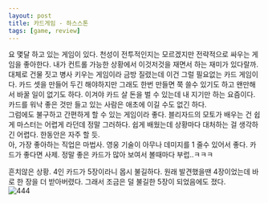 ```yaml
---
layout: post
title: 카드게임 - 하스스톤 
tags: [game, review]
---
```

요 몇달 하고 있는 게임이 있다. 천성이 전투적인지는 모르겠지만 전략적으로 싸우는 게임을 좋아한다. 내가 컨트롤 가능한 상황에서 이것저것을 재면서 하는 재미가 있다랄까. 대체로 건물 짓고 병사 키우는 게임이라 금방 질렸는데 이건 그럴 필요없는 카드 게임이다. 카드 셋을 만들어 두긴 해야하지만 그래도 한번 만들면 쭉 쓸수 있기도 하고 왠만해서 바꿀 일이 없기도 하다. 이겨야 카드 살 돈을 벌 수 있는데 내 지기만 하는 요즘이다. 카드를 워낙 좋은 것만 들고 있는 사람은 애초에 이길 수도 없긴 하다.     
그럼에도 불구하고 간편하게 할 수 있는 게임이라 좋다. 블리자드의 모토가 배우는 건 쉽게 마스터는 어렵게 라던데 정말 그러하다. 쉽게 배웠는데 상황마다 대처하는 걸 생각하긴 어렵다. 한동안은 자주 할 듯.   
아, 가장 좋아하는 직업은 마법사. 영웅 기술이 
아무나 데미지를 1 줄수 있어서 좋다. 카드가 좋다면 사제. 정말 좋은 카드가 많아 보여서 볼때마다 부럽..ㅋㅋㅋ     

흔치않은 상황. 4인 카드가 5장이라니 몹시 불길하다. 원래 발견했을땐 4장이었는데 바로 한 장을 더 받아버렸다. 그래서 조금은 덜 불길한 5장이 되었음에도 졌다.  
![444](http://lh3.googleusercontent.com/-yY8NzG70Ld0/VkJ_NxMv6FI/AAAAAAAAAY4/2VSu6Y9M43g/s1280/upload_-1.jpg)
